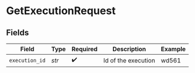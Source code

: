 # GetExecutionRequest


## Fields

| Field               | Type                | Required            | Description         | Example             |
| ------------------- | ------------------- | ------------------- | ------------------- | ------------------- |
| `execution_id`      | *str*               | :heavy_check_mark:  | Id of the execution | wd561               |